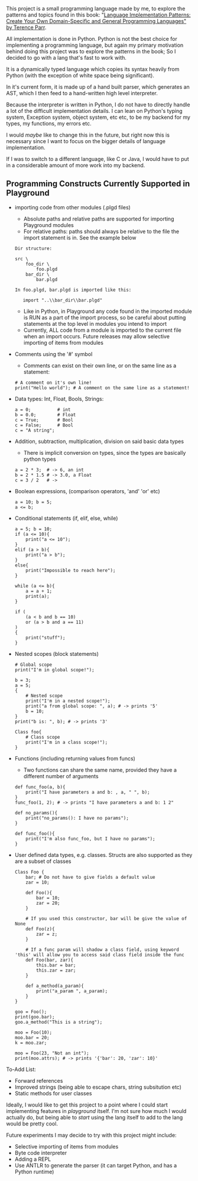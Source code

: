 This project is a small programming language made by me, to explore the patterns and topics found in this book: "[Language Implementation Patterns:
Create Your Own Domain-Specific and General Programming Languages"
by Terence Parr](https://pragprog.com/titles/tpdsl/language-implementation-patterns/). 

All implementation is done in Python. Python is not the best choice for implementing a programming language, but again my primary motivation behind doing this project was to explore the patterns in the book; So I decided to go with a lang that's fast to work with. 

It is a dynamically typed language which copies its syntax heavily from Python (with the exception of white space being significant).

In it's current form, it is made up of a hand built parser, which generates an AST, which I then feed to a hand-written high level interpreter.

Because the interpreter is written in Python, I do not have to directly handle a lot of the difficult implementation details.
I can lean on Python's typing system, Exception system, object system, etc etc, to be my backend for my types, my functions, my errors etc. 

I would _maybe_ like to change this in the future, but right now this is necessary since I want to focus on the bigger details of language implementation. 

If I was to switch to a different language, like C or Java, I would have to put in a considerable amount of more work into my backend.

## Programming Constructs Currently Supported in Playground
* importing code from other modules (.plgd files)
    * Absolute paths and relative paths are supported for importing Playground modules
    * For relative paths: paths should always be relative to the file the import statement is in. See the example below
    ```
    Dir structure:

    src \
        foo_dir \
            foo.plgd
        bar_dir \
            bar.plgd

    In foo.plgd, bar.plgd is imported like this:

       import "..\\bar_dir\\bar.plgd"
    ```
    * Like in Python, in Playground any code found in the imported module is RUN as a part of the import process, so be careful about putting statements at the top level in modules you intend to import
    * Currently, ALL code from a module is imported to the current file when an import occurs. Future releases may allow selective importing of items from modules

* Comments using the '#' symbol
    * Comments can exist on their own line, or on the same line as a statement:
    ```
    # A comment on it's own line!
    print("Hello world"); # A comment on the same line as a statement!
    ```

* Data types: Int, Float, Bools, Strings:
    ```
    a = 0;          # int 
    b = 0.0;        # Float
    c = True;       # Bool
    c = False;      # Bool
    c = "A string"; 
    ```
* Addition, subtraction, multiplication, division on said basic data types 
    * There is implicit conversion on types, since the types are basically python types
    ```
    a = 2 * 3;  # -> 6, an int 
    b = 2 * 1.5 # -> 3.0, a Float 
    c = 3 / 2   # -> 
    ```
* Boolean expressions, (comparison operators, 'and' 'or' etc)
    ```
    a = 10; b = 5;
    a <= b;
    ```
* Conditional statements (if, elif, else, while)
    ```
    a = 5; b = 10;
    if (a <= 10){
        print("a <= 10");
    }
    elif (a > b){
        print("a > b");
    }
    else{
        print("Impossible to reach here");
    }

    while (a <= b){
        a = a + 1;
        print(a);
    }

   if (
        (a < b and b == 10)
        or (a > b and a == 11)
    )
    {
        print("stuff");
    }
    ```
* Nested scopes (block statements)
    ```
    # Global scope 
    print("I'm in global scope!");

    b = 3;
    a = 5;
    {
        # Nested scope
        print("I'm in a nested scope!");
        print("a from global scope: ", a); # -> prints '5'
        b = 10;
    }
    print("b is: ", b); # -> prints '3'

    Class foo{
        # Class scope 
        print("I'm in a class scope!");
    }
    ```
* Functions (including returning values from funcs)
    * Two functions can share the same name, provided they have a different number of arguments
    ```
    def func_foo(a, b){
        print("I have parameters a and b: , a, " ", b);
    }
    func_foo(1, 2); # -> prints "I have parameters a and b: 1 2"

    def no_params(){
        print("no_params(): I have no params");
    }

    def func_foo(){
        print("I'm also func_foo, but I have no params");
    }
    ```
* User defined data types, e.g. classes. Structs are also supported as they are a subset of classes
    ```
    Class Foo {
        bar; # Do not have to give fields a default value 
        zar = 10; 

        def Foo(){
            bar = 10;
            zar = 20;
        }

        # If you used this constructor, bar will be give the value of None
        def Foo(z){
            zar = z;
        }

        # If a func param will shadow a class field, using keyword 'this' will allow you to access said class field inside the func
        def Foo(bar, zar){
            this.bar = bar;
            this.zar = zar;
        }

        def a_method(a_param){
            print("a_param ", a_param);
        }
    }

    goo = Foo();
    print(goo.bar);
    goo.a_method("This is a string");

    moo = Foo(10);
    moo.bar = 20;
    k = moo.zar;

    moo = Foo(23, "Not an int");
    print(moo.attrs); # -> prints '{'bar': 20, 'zar': 10}'
    ```

To-Add List:
* Forward references
* Improved strings (being able to escape chars, string subsitution etc)
* Static methods for user classes

Ideally, I would like to get this project to a point where I could start implementing features in _playground_ itself. I'm not sure how much I would actually do, but being able to _start_ using the lang itself to add to the lang would be pretty cool.

Future experiments I may decide to try with this project might include:
* Selective importing of items from modules
* Byte code interpreter
* Adding a REPL
* Use ANTLR to generate the parser (it can target Python, and has a Python runtime)